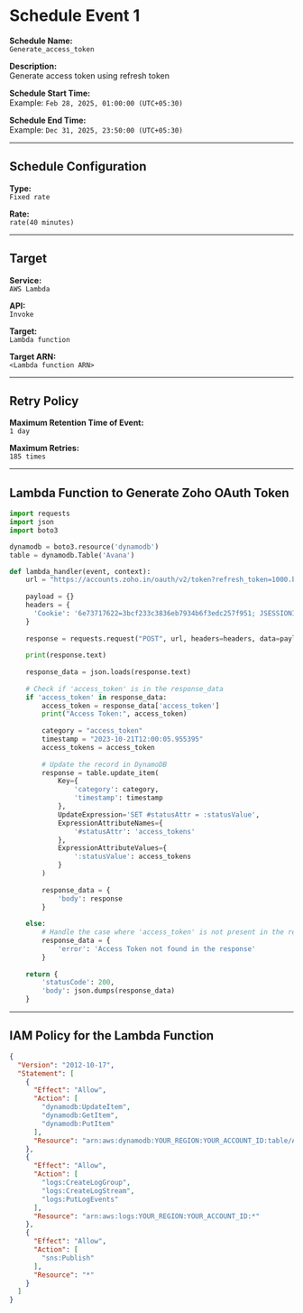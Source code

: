 # Schedule Event 1

**Schedule Name:**  
`Generate_access_token`

**Description:**  
Generate access token using refresh token

**Schedule Start Time:**  
Example: `Feb 28, 2025, 01:00:00 (UTC+05:30)`

**Schedule End Time:**  
Example: `Dec 31, 2025, 23:50:00 (UTC+05:30)`

---

## Schedule Configuration

**Type:**  
`Fixed rate`

**Rate:**  
`rate(40 minutes)`

---

## Target

**Service:**  
`AWS Lambda`

**API:**  
`Invoke`

**Target:**  
`Lambda function`

**Target ARN:**  
`<Lambda function ARN>`

---

## Retry Policy

**Maximum Retention Time of Event:**  
`1 day`

**Maximum Retries:**  
`185 times`

---

## Lambda Function to Generate Zoho OAuth Token

```python
import requests
import json
import boto3

dynamodb = boto3.resource('dynamodb')
table = dynamodb.Table('Avana')

def lambda_handler(event, context):
    url = "https://accounts.zoho.in/oauth/v2/token?refresh_token=1000.b77ecc1b18905aeeb0134b14082dc6b2.71776702706be73fe2e2a5a0e6d1627d&client_id=1000.AE5GSW2SAXAEFYHQO8HFVX925F1N0W&grant_type=refresh_token&client_secret=51ed25b3148f704a6dfefd4055b3dd9e6d9daa4e18"
    
    payload = {}
    headers = {
      'Cookie': '6e73717622=3bcf233c3836eb7934b6f3edc257f951; JSESSIONID=1999019559014A24EC9ACA5A6BAE8EDE; _zcsr_tmp=608b44b9-3a64-4d10-a1c2-3323e0dcd07f; iamcsr=608b44b9-3a64-4d10-a1c2-3323e0dcd07f'
    }
    
    response = requests.request("POST", url, headers=headers, data=payload)
    
    print(response.text)
    
    response_data = json.loads(response.text)
    
    # Check if 'access_token' is in the response_data
    if 'access_token' in response_data:
        access_token = response_data['access_token']
        print("Access Token:", access_token)
        
        category = "access_token"
        timestamp = "2023-10-21T12:00:05.955395"
        access_tokens = access_token
        
        # Update the record in DynamoDB
        response = table.update_item(
            Key={
                'category': category,
                'timestamp': timestamp
            },
            UpdateExpression='SET #statusAttr = :statusValue',
            ExpressionAttributeNames={
                '#statusAttr': 'access_tokens'
            },
            ExpressionAttributeValues={
                ':statusValue': access_tokens
            }
        )
        
        response_data = {
            'body': response
        }
       
    else:
        # Handle the case where 'access_token' is not present in the response
        response_data = {
            'error': 'Access Token not found in the response'
        }
        
    return {
        'statusCode': 200,
        'body': json.dumps(response_data)
    }
```

---

## IAM Policy for the Lambda Function

```json
{
  "Version": "2012-10-17",
  "Statement": [
    {
      "Effect": "Allow",
      "Action": [
        "dynamodb:UpdateItem",
        "dynamodb:GetItem",
        "dynamodb:PutItem"
      ],
      "Resource": "arn:aws:dynamodb:YOUR_REGION:YOUR_ACCOUNT_ID:table/Avana"
    },
    {
      "Effect": "Allow",
      "Action": [
        "logs:CreateLogGroup",
        "logs:CreateLogStream",
        "logs:PutLogEvents"
      ],
      "Resource": "arn:aws:logs:YOUR_REGION:YOUR_ACCOUNT_ID:*"
    },
    {
      "Effect": "Allow",
      "Action": [
        "sns:Publish"
      ],
      "Resource": "*"
    }
  ]
}
```

